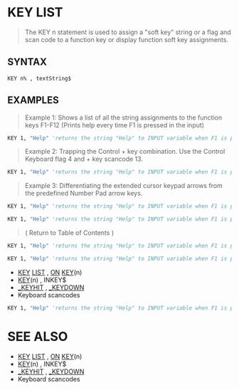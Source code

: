 # KEY LIST
> The KEY n statement is used to assign a "soft key" string or a flag and scan code to a function key or display function soft key assignments.

## SYNTAX
`KEY n% , textString$`

## EXAMPLES
> Example 1: Shows a list of all the string assignments to the function keys F1-F12 (Prints help every time F1 is pressed in the input)

```vb
KEY 1, "Help" 'returns the string "Help" to INPUT variable when F1 is pressed
```

> Example 2: Trapping the Control + key combination. Use the Control Keyboard flag 4 and + key scancode 13.

```vb
KEY 1, "Help" 'returns the string "Help" to INPUT variable when F1 is pressed
```

> Example 3: Differentiating the extended cursor keypad arrows from the predefined Number Pad arrow keys.

```vb
KEY 1, "Help" 'returns the string "Help" to INPUT variable when F1 is pressed
```


```vb
KEY 1, "Help" 'returns the string "Help" to INPUT variable when F1 is pressed
```

> ( Return to Table of Contents )

```vb
KEY 1, "Help" 'returns the string "Help" to INPUT variable when F1 is pressed
```


```vb
KEY 1, "Help" 'returns the string "Help" to INPUT variable when F1 is pressed
```

* [KEY](KEY.md) [LIST](LIST.md) , [ON](ON.md) [KEY](KEY.md)(n)
* [KEY](KEY.md)(n) , INKEY$
* [_KEYHIT](_KEYHIT.md) , [_KEYDOWN](_KEYDOWN.md)
* Keyboard scancodes

```vb
KEY 1, "Help" 'returns the string "Help" to INPUT variable when F1 is pressed
```



# SEE ALSO
* [KEY](KEY.md) [LIST](LIST.md) , [ON](ON.md) [KEY](KEY.md)(n)
* [KEY](KEY.md)(n) , INKEY$
* [_KEYHIT](_KEYHIT.md) , [_KEYDOWN](_KEYDOWN.md)
* Keyboard scancodes

